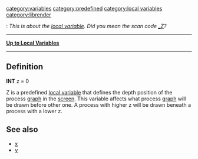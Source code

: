<category:variables> <category:predefined> [category:local
variables](category:local_variables "wikilink") <category:librender>

:   *This is about the [local variable](local_variable "wikilink"). Did
    you mean the scan code [\_Z](\_Z "wikilink")?*

------------------------------------------------------------------------

[**Up to Local Variables**](Local_variables "wikilink")

------------------------------------------------------------------------

Definition
----------

**INT** z = 0

Z is a predefined [local variable](local_variable "wikilink") that
defines the depth position of the process [graph](graph "wikilink") in
the [screen](screen "wikilink"). This variable affects what process
[graph](graph "wikilink") will be drawn before other one. A process with
higher z will be drawn beneath a process with a lower z.

See also
--------

-   [x](x "wikilink")
-   [y](y "wikilink")

